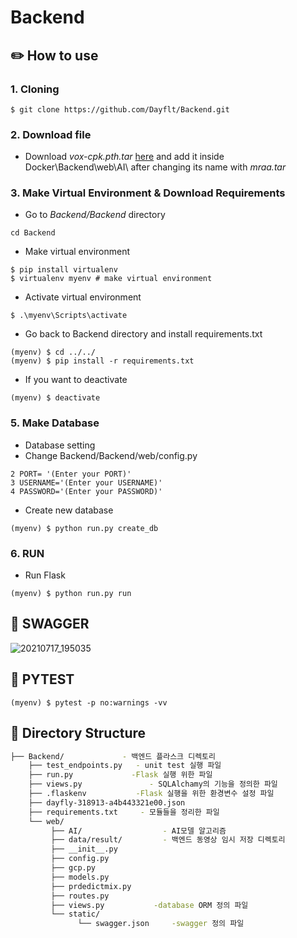 # Backend

## ✏️ How to use 
### 1. Cloning
```
$ git clone https://github.com/Dayflt/Backend.git
```
### 2. Download file
- Download *vox-cpk.pth.tar* [here](https://drive.google.com/drive/folders/1PyQJmkdCsAkOYwUyaj_l-l0as-iLDgeH) and add it inside Docker\Backend\web\AI\ after changing its name with *mraa.tar*

### 3. Make Virtual Environment & Download Requirements
+ Go to *Backend/Backend* directory
```
cd Backend
```
+ Make virtual environment
```
$ pip install virtualenv
$ virtualenv myenv # make virtual environment
```
+ Activate virtual environment
```
$ .\myenv\Scripts\activate
```
+ Go back to Backend directory and install requirements.txt
```
(myenv) $ cd ../../
(myenv) $ pip install -r requirements.txt 
```
+ If you want to deactivate
```
(myenv) $ deactivate
```
### 5. Make Database

+ Database setting
+ Change Backend/Backend/web/config.py
```
2 PORT= '(Enter your PORT)'
3 USERNAME='(Enter your USERNAME)'
4 PASSWORD='(Enter your PASSWORD)'
```
+ Create new database
```
(myenv) $ python run.py create_db
```

### 6. RUN
+ Run Flask
```
(myenv) $ python run.py run
```


## 📗 SWAGGER
![20210717_195035](https://user-images.githubusercontent.com/79822913/126034610-20bff471-7e80-48c8-88f8-c30e28dfd37d.png)
## 🧾 PYTEST
```
(myenv) $ pytest -p no:warnings -vv
```

## 🔧 Directory Structure
```bash
├── Backend/             - 백엔드 플라스크 디렉토리
    ├── test_endpoints.py   - unit test 실행 파일
    ├── run.py             -Flask 실행 위한 파일
    ├── views.py               - SQLAlchamy의 기능을 정의한 파일
    ├── .flaskenv           -Flask 실행을 위한 환경변수 설정 파일
    ├── dayfly-318913-a4b443321e00.json         
    ├── requirements.txt     - 모듈들을 정리한 파일
    └── web/
         ├── AI/                  - AI모델 알고리즘
         ├── data/result/         - 백엔드 동영상 임시 저장 디렉토리
         ├── __init__.py        
         ├── config.py
         ├── gcp.py
         ├── models.py
         ├── prdedictmix.py
         ├── routes.py
         ├── views.py           -database ORM 정의 파일
         └── static/
               └── swagger.json     -swagger 정의 파일
 ```
